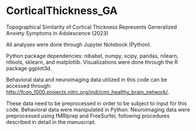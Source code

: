 # CorticalThickness_GA


Topographical Similarity of Cortical Thickness Represents Generalized Anxiety Symptoms in Adolescence (2023)

All analyses were done through Jupyter Notebook (Python).

Python package dependencies: nibabel, numpy, scipy, pandas, nilearn, nltools, sklearn, and matplotlib. 
Visualizations were done through the R package ggplot3d. 

Behavioral data and neuroimaging data utilized in this code can be accessed through: http://fcon_1000.projects.nitrc.org/indi/cmi_healthy_brain_network/.

These data need to be preprocessed in order to be subject to input for this code. Behavioral data were manipulated in Python. Neuroimaging data were preprocessed using fMRIprep and FreeSurfer, following procedures described in detail in the manuscript.
